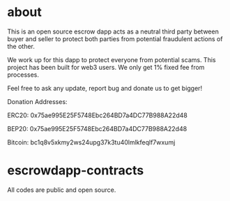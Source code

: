 # about

This is an open source escrow dapp acts as a neutral third party between buyer and seller to protect both parties from potential fraudulent actions of the other.

We work up for this dapp to protect everyone from potential scams. This project has been built for web3 users. We only get 1% fixed fee from processes. 

Feel free to ask any update, report bug and donate us to get bigger!

Donation Addresses:

ERC20: 0x75ae995E25F5748Ebc264BD7a4DC77B988A22d48

BEP20: 0x75ae995E25F5748Ebc264BD7a4DC77B988A22d48

Bitcoin: bc1q8v5xkmy2ws24upg37k3tu40lmlkfeqlf7wxumj

# escrowdapp-contracts

All codes are public and open source. 
